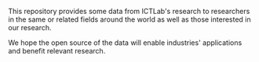 This repository provides some data from ICTLab's research to researchers in the same or related fields around the world as well as those interested in our research.

We hope the open source of the data will enable industries' applications and benefit relevant research.
